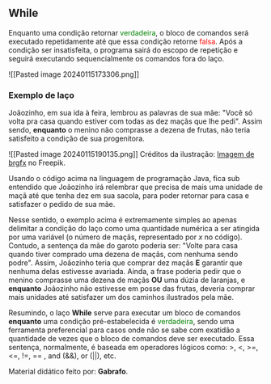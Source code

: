 ## While

Enquanto uma condição retornar <span style='color:green'>verdadeira</span>, o bloco de comandos será executado repetidamente até que essa condição retorne <span style='color:red'>falsa</span>. Após a condição ser insatisfeita, o programa sairá do escopo de repetição e seguirá executando sequencialmente os comandos fora do laço.

![[Pasted image 20240115173306.png]]

### Exemplo de laço

Joãozinho, em sua ida à feira, lembrou as palavras de sua mãe: "Você só volta pra casa quando estiver com todas as dez maçãs que lhe pedi".  Assim sendo, **enquanto** o menino não comprasse a dezena de frutas, não teria satisfeito a condição de sua progenitora. 

![[Pasted image 20240115190135.png]]
Créditos da ilustração: <a href="https://br.freepik.com/vetores-gratis/feliz-menino-com-maca_4607728.htm#query=desenho%20menino%20ma%C3%A7%C3%A3%20png&position=0&from_view=search&track=ais&uuid=ae898750-9de3-4cca-be69-810e730d2241">Imagem de brgfx</a> no Freepik.

Usando o código acima na linguagem de programação Java, fica sub entendido que Joãozinho irá relembrar que precisa de mais uma unidade de maçã até que tenha dez em sua sacola, para poder retornar para casa e satisfazer o pedido de sua mãe.

Nesse sentido, o exemplo acima é extremamente simples ao apenas delimitar a condição do laço como uma quantidade numérica a ser atingida por uma variável (o número de maçãs, representado por *x* no código). Contudo, a sentença da mãe do garoto poderia ser: "Volte para casa quando tiver comprado uma dezena de maçãs, com nenhuma sendo podre". Assim, Joãozinho teria que comprar dez maçãs **E** garantir que nenhuma delas estivesse avariada. Ainda, a frase poderia pedir que o menino comprasse uma dezena de maçãs **OU** uma dúzia de laranjas, e **enquanto** Joãozinho não estivesse em posse das frutas, deveria comprar mais unidades até satisfazer um dos caminhos ilustrados pela mãe. 

Resumindo, o laço **While** serve para executar um bloco de comandos **enquanto** uma condição pré-estabelecida é <span style='color:green'>verdadeira</span>, sendo uma ferramenta preferencial para casos onde não se sabe com exatidão a quantidade de vezes que o bloco de comandos deve ser executado. Essa sentença, normalmente, é baseada em operadores lógicos como: >, <, >=, <=, !=, == , and (&&), or (||), etc.

Material didático feito por: **Gabrafo**.
